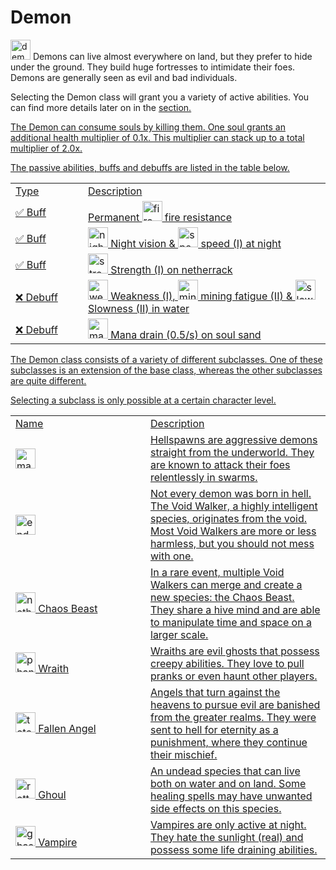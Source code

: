 # Demon

<img src="item_fire_charge.png" alt="demon_icon" width="32" style="inline" title="Demon Icon"/> Demons can live almost everywhere on land, but they prefer to hide under the ground. They build huge fortresses to intimidate their foes. Demons are generally seen as evil and bad individuals.

Selecting the Demon class will grant you a variety of active abilities. You can find more details later on in the <a href="Elements.md"/>section.

<chapter title="Key Ability"/>

The Demon can consume souls by killing them.
One soul grants an additional health multiplier of 0.1x.
This multiplier can stack up to a total multiplier of 2.0x.

<chapter title="Passive Abilities"/>

The passive abilities, buffs and debuffs are listed in the table below.

<table>
    <tr>
        <td width="100">Type</td>
        <td>Description</td>
    </tr>
    <tr>
        <td>✅ Buff</td>
        <td>Permanent <img src="icon_fire_resistance.png" alt="fire_resistance_icon" width="32" style="inline" title="Fire resistance"/> fire resistance</td>
    </tr>
    <tr>
        <td>✅ Buff</td>
        <td><img src="icon_night_vision.png" alt="night_vision_icon" width="32" style="inline" title="Night vision"/> Night vision & <img src="icon_speed.png" alt="speed_icon" width="32" style="inline" title="Speed"/> speed (I) at night</td>
    </tr>
    <tr>
        <td>✅ Buff</td>
        <td><img src="icon_strength.png" alt="strength_icon" width="32" style="inline" title="Strength"/> Strength (I) on netherrack</td>
    </tr>
    <tr>
        <td>❌ Debuff</td>
        <td><img src="icon_weakness.png" alt="weakness_icon" width="32" style="inline" title="Weakness"/> Weakness (I), <img src="icon_mining_fatigue.png" alt="mining_fatigue_icon" width="32" style="inline" title="Mining Fatigue"/> mining fatigue (II) & <img src="icon_slowness.png" alt="slowness_icon" width="32" style="inline" title="Slowness"/> Slowness (II) in water</td>
    </tr>
    <tr>
        <td>❌ Debuff</td>
        <td><img src="icon_mana.png" alt="mana_icon" width="32" style="inline" title="Mana"/> Mana drain (0.5/s) on soul sand</td>
    </tr>
</table>

<chapter title="Subclasses"/>

The Demon class consists of a variety of different subclasses. One of these
subclasses is an extension of the base class, whereas the other subclasses
are quite different.

Selecting a subclass is only possible at a certain character level.

<table>
    <tr>
        <td width="200">Name</td>
        <td>Description</td>
    </tr>
    <tr>
        <td><img src="item_magma_cream.png" alt="magma_cream" width="32" style="inline" title="Magma Cream"/> <a href="Hellspawn.md"/></td>
        <td>Hellspawns are aggressive demons straight from the underworld. They are known to attack their foes relentlessly in swarms.</td>
    </tr>
    <tr>
        <td><img src="item_ender_pearl.png" alt="ender_pearl" width="32" style="inline" title="Ender Pearl"/> <a href="Voidwalker.md"/></td>
        <td>Not every demon was born in hell. The Void Walker, a highly intelligent species, originates from the void. Most Void Walkers are more or less harmless, but you should not mess with one.</td>
    </tr>
    <tr>
        <td><img src="item_nether_star.png" alt="nether_star" width="32" style="inline" title="Nether Star"/> Chaos Beast</td>
        <td>In a rare event, multiple Void Walkers can merge and create a new species: the Chaos Beast. They share a hive mind and are able to manipulate time and space on a larger scale.</td>
    </tr>
    <tr>
        <td><img src="item_phantom_membrane.png" alt="phantom_membrane" width="32" style="inline" title="Phantom Membrane"/> Wraith</td>
        <td>Wraiths are evil ghosts that possess creepy abilities. They love to pull pranks or even haunt other players.</td>
    </tr>
    <tr>
        <td><img src="item_totem_of_undying.png" alt="totem_of_undying" width="32" style="inline" title="Totem Of Undying"/> Fallen Angel</td>
        <td>Angels that turn against the heavens to pursue evil are banished from the greater realms. They were sent to hell for eternity as a punishment, where they continue their mischief.</td>
    </tr>
    <tr>
        <td><img src="item_rotten_flesh.png" alt="rotten_flesh" width="32" style="inline" title="Rotten Flesh"/> Ghoul</td>
        <td>An undead species that can live both on water and on land. Some healing spells may have unwanted side effects on this species.</td>
    </tr>
    <tr>
        <td><img src="item_ghast_tear.png" alt="ghast_tear" width="32" style="inline" title="Ghast Tear"/> Vampire</td>
        <td>Vampires are only active at night. They hate the sunlight (real) and possess some life draining abilities.</td>
    </tr>
</table>
